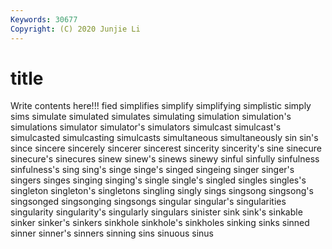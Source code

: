 ```yaml
---
Keywords: 30677
Copyright: (C) 2020 Junjie Li
---
```


# title

Write contents here!!!
fied 
simplifies 
simplify 
simplifying 
simplistic 
simply 
sims 
simulate 
simulated 
simulates
simulating 
simulation 
simulation's 
simulations 
simulator 
simulator's 
simulators 
simulcast 
simulcast's 
simulcasted
simulcasting 
simulcasts 
simultaneous 
simultaneously 
sin 
sin's 
since 
sincere 
sincerely 
sincerer
sincerest 
sincerity 
sincerity's 
sine 
sinecure 
sinecure's 
sinecures 
sinew 
sinew's 
sinews
sinewy 
sinful 
sinfully 
sinfulness 
sinfulness's 
sing 
sing's 
singe 
singe's 
singed
singeing 
singer 
singer's 
singers 
singes 
singing 
singing's 
single 
single's 
singled
singles 
singles's 
singleton 
singleton's 
singletons 
singling 
singly 
sings 
singsong 
singsong's
singsonged 
singsonging 
singsongs 
singular 
singular's 
singularities 
singularity 
singularity's 
singularly 
singulars
sinister 
sink 
sink's 
sinkable 
sinker 
sinker's 
sinkers 
sinkhole 
sinkhole's 
sinkholes
sinking 
sinks 
sinned 
sinner 
sinner's 
sinners 
sinning 
sins 
sinuous 
sinus

